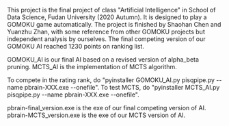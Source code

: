 This project is the final project of class "Artificial Intelligence" in School of Data Science, Fudan University (2020 Autumn). It is designed to play a GOMOKU game automatically.
The project is finished by Shaohan Chen and Yuanzhu Zhan, with some reference from other GOMOKU projects but independent analysis by ourselves.
The final competing version of our GOMOKU AI reached 1230 points on ranking list.

GOMOKU_AI is our final AI based on a revised version of alpha_beta pruning.
MCTS_AI is the implementation of MCTS algorithm.

To compete in the rating rank, do "pyinstaller GOMOKU_AI.py pisqpipe.py --name pbrain-XXX.exe --onefile".
To test MCTS, do "pyinstaller MCTS_AI.py pisqpipe.py --name pbrain-XXX.exe --onefile".

pbrain-final_version.exe is the exe of our final competing version of AI.
pbrain-MCTS_version.exe is the exe of our MCTS version of AI.
